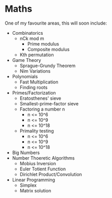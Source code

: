 # Maths

One of my favourite areas, this will soon include:

* Combinatorics
	* nCk mod m
		* Prime modulus
		* Composite modulus
	* Kth permutation
* Game Theory
	* Sprague-Grundy Theorem
	* Nim Variations
* Polynomials
	* Fast Multiplication
	* Finding roots
* Primes/Factorization
	* Eratosthenes' sieve
	* Smallest-prime-factor sieve
	* Factoring a number n
		* n <= 10^6
		* n <= 10^9
		* n <= 10^18
	* Primality testing
		* n <= 10^6
		* n <= 10^9
		* n <= 10^18
* Big Numbers
* Number Thoeretic Algorithms
	* Mobius Inversion
	* Euler Totient Function
	* Dirichlet Product/Convolution
* Linear Programming
	* Simplex
	* Matrix solution
